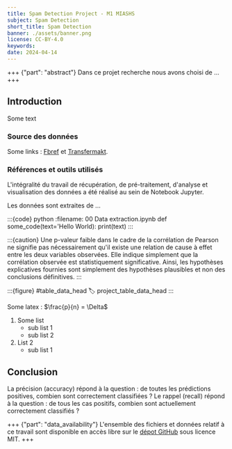 ```yaml
---
title: Spam Detection Project - M1 MIASHS
subject: Spam Detection
short_title: Spam Detection
banner: ./assets/banner.png
license: CC-BY-4.0
keywords: 
date: 2024-04-14
---
```


+++ {"part": "abstract"}
Dans ce projet recherche nous avons choisi de ...
+++

## Introduction 

Some text 

### Source des données

Some links : [Fbref](https://fbref.com/) et [Transfermakt](https://www.transfermarkt.com/). 

### Références et outils utilisés

L'intégralité du travail de récupération, de pré-traitement, d'analyse et visualisation des données a été réalisé au sein de Notebook Jupyter.

Les données sont extraites de ... 

:::{code} python
:filename: 00 Data extraction.ipynb
def some_code(text='Hello World):
    print(text)
:::

:::{caution}
Une p-valeur faible dans le cadre de la corrélation de Pearson ne signifie pas nécessairement qu'il existe une relation de cause à effet entre les deux variables observées. Elle indique simplement que la corrélation observée est statistiquement significative. Ainsi, les hypothèses explicatives fournies sont simplement des hypothèses plausibles et non des conclusions définitives.
:::


:::{figure} #table_data_head
:label: project_table_data_head
:::

Some latex : $\frac{p}{n} = \Delta$

1. Some list
    - sub list 1
    - sub list 2
2. List 2
    - sub list 1

## Conclusion

La précision (accuracy) répond à la question : de toutes les prédictions positives, combien sont correctement classifiées ?
Le rappel (recall) répond à la question : de tous les cas positifs, combien sont actuellement correctement classifiés ?   

+++ {"part": "data_availability"}
L'ensemble des fichiers et données relatif à ce travail sont disponible en accès libre sur le [dépot GitHub](https://github.com/mathisdrn/head_coach_dismissal) sous licence MIT.
+++